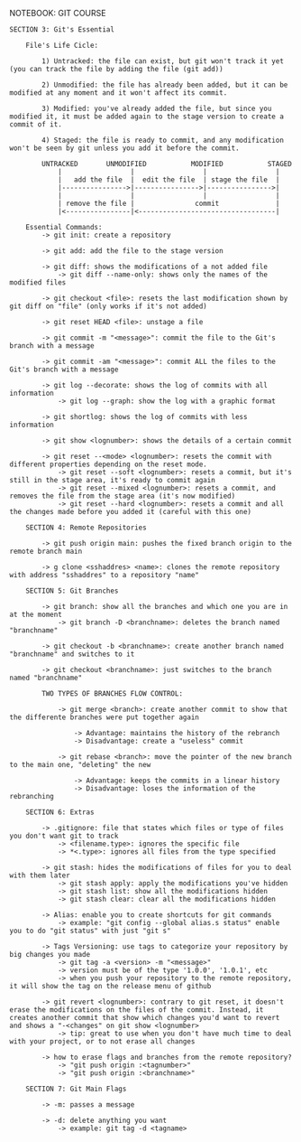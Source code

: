 NOTEBOOK: GIT COURSE

    SECTION 3: Git's Essential

        File's Life Cicle:

            1) Untracked: the file can exist, but git won't track it yet (you can track the file by adding the file (git add))

            2) Unmodified: the file has already been added, but it can be modified at any moment and it won't affect its commit.

            3) Modified: you've already added the file, but since you modified it, it must be added again to the stage version to create a commit of it.

            4) Staged: the file is ready to commit, and any modification won't be seen by git unless you add it before the commit.

            UNTRACKED       UNMODIFIED           MODIFIED           STAGED
                |                 |                 |                 |
                |   add the file  |  edit the file  | stage the file  |
                |---------------->|---------------->|---------------->|
                |                 |                 |                 |
                | remove the file |               commit              |
                |<----------------|<----------------------------------|

        Essential Commands:
            -> git init: create a repository

            -> git add: add the file to the stage version

            -> git diff: shows the modifications of a not added file
                -> git diff --name-only: shows only the names of the modified files

            -> git checkout <file>: resets the last modification shown by git diff on "file" (only works if it's not added)

            -> git reset HEAD <file>: unstage a file

            -> git commit -m "<message>": commit the file to the Git's branch with a message

            -> git commit -am "<message>": commit ALL the files to the Git's branch with a message

            -> git log --decorate: shows the log of commits with all information
                -> git log --graph: show the log with a graphic format

            -> git shortlog: shows the log of commits with less information

            -> git show <lognumber>: shows the details of a certain commit

            -> git reset --<mode> <lognumber>: resets the commit with different properties depending on the reset mode.
                -> git reset --soft <lognumber>: resets a commit, but it's still in the stage area, it's ready to commit again
                -> git reset --mixed <lognumber>: resets a commit, and removes the file from the stage area (it's now modified)
                -> git reset --hard <lognumber>: resets a commit and all the changes made before you added it (careful with this one)

        SECTION 4: Remote Repositories

            -> git push origin main: pushes the fixed branch origin to the remote branch main

            -> g clone <sshaddres> <name>: clones the remote repository with address "sshaddres" to a repository "name"

        SECTION 5: Git Branches

            -> git branch: show all the branches and which one you are in at the moment
                -> git branch -D <branchname>: deletes the branch named "branchname"

            -> git checkout -b <branchname>: create another branch named "branchname" and switches to it

            -> git checkout <branchname>: just switches to the branch named "branchname"

            TWO TYPES OF BRANCHES FLOW CONTROL:

                -> git merge <branch>: create another commit to show that the differente branches were put together again

                    -> Advantage: maintains the history of the rebranch
                    -> Disadvantage: create a "useless" commit

                -> git rebase <branch>: move the pointer of the new branch to the main one, "deleting" the new

                    -> Advantage: keeps the commits in a linear history
                    -> Disadvantage: loses the information of the rebranching

        SECTION 6: Extras

            -> .gitignore: file that states which files or type of files you don't want git to track
                -> <filename.type>: ignores the specific file
                -> *<.type>: ignores all files from the type specified

            -> git stash: hides the modifications of files for you to deal with them later
                -> git stash apply: apply the modifications you've hidden
                -> git stash list: show all the modifications hidden
                -> git stash clear: clear all the modifications hidden

            -> Alias: enable you to create shortcuts for git commands
                -> example: "git config --global alias.s status" enable you to do "git status" with just "git s"

            -> Tags Versioning: use tags to categorize your repository by big changes you made
                -> git tag -a <version> -m "<message>"
                -> version must be of the type '1.0.0', '1.0.1', etc
                -> when you push your repository to the remote repository, it will show the tag on the release menu of github

            -> git revert <lognumber>: contrary to git reset, it doesn't erase the modifications on the files of the commit. Instead, it creates another commit that show which changes you'd want to revert and shows a "-<changes" on git show <lognumber>
                -> tip: great to use when you don't have much time to deal with your project, or to not erase all changes

            -> how to erase flags and branches from the remote repository?
                -> "git push origin :<tagnumber>"
                -> "git push origin :<branchname>"

        SECTION 7: Git Main Flags

            -> -m: passes a message

            -> -d: delete anything you want
                -> example: git tag -d <tagname>
